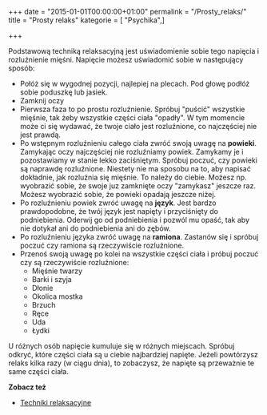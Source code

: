 +++
date = "2015-01-01T00:00:00+01:00"
permalink = "/Prosty_relaks/"
title = "Prosty relaks"
kategorie = [ "Psychika",]

+++

Podstawową techniką relaksacyjną jest uświadomienie sobie tego napięcia i rozluźnienie mięśni. Napięcie możesz uświadomić sobie w następujący sposób:

-   Połóż się w wygodnej pozycji, najlepiej na plecach. Pod głowę podłóż sobie poduszkę lub jasiek.
-   Zamknij oczy
-   Pierwsza faza to po prostu rozluźnienie. Spróbuj "puścić" wszystkie mięśnie, tak żeby wszystkie części ciała "opadły". W tym momencie może ci się wydawać, że twoje ciało jest rozluźnione, co najczęściej nie jest prawdą.
-   Po wstępnym rozluźnieniu całego ciała zwróć swoją uwagę na **powieki**. Zamykając oczy najczęściej nie rozluźniamy powiek. Zamykamy je i pozostawiamy w stanie lekko zaciśniętym. Spróbuj poczuć, czy powieki są naprawdę rozluźnione. Niestety nie ma sposobu na to, aby napisać dokładnie, jak rozluźnia się mięśnie. To należy do ciebie. Możesz np. wyobrazić sobie, że swoje juz zamknięte oczy "zamykasz" jeszcze raz. Możesz wyobrazić sobie, że powieki opadają jeszcze niżej.
-   Po rozluźnieniu powiek zwróć uwagę na **język**. Jest bardzo prawdopodobne, że twój język jest napięty i przyciśnięty do podniebienia. Oderwij go od podniebienia i pozwól mu opaść, tak aby nie dotykał ani do podniebienia ani do zębów.
-   Po rozluźnieniu języka zwróć uwagę na **ramiona**. Zastanów się i spróbuj poczuć czy ramiona są rzeczywiście rozluźnione.
-   Przenoś swoją uwagę po kolei na wszystkie części ciała i próbuj poczuć czy są rzeczywiście rozluźnione:
    -   Mięśnie twarzy
    -   Barki i szyja
    -   Dłonie
    -   Okolica mostka
    -   Brzuch
    -   Ręce
    -   Uda
    -   Łydki

U różnych osób napięcie kumuluje się w różnych miejscach. Spróbuj odkryć, które części ciała są u ciebie najbardziej napięte. Jeżeli powtórzysz relaks kilka razy (w ciągu dnia), to zobaczysz, że napięte są przeważnie te same części ciała.

**Zobacz też**

-   [Techniki relaksacyjne](/atopedia/Techniki_relaksacyjne "wikilink")
